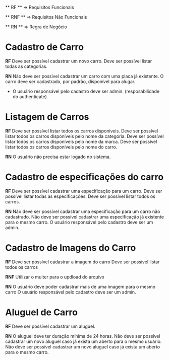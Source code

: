 ** RF ** => Requisitos Funcionais

** RNF ** => Requisitos Não Funcionais

** RN ** => Regra de Negócio


# Cadastro de Carro

**RF**
Deve ser possível cadastrar um novo carro.
Deve ser possível listar todas as categorias.


**RN**
Não deve ser possível cadastrar um carro com uma placa já existente.
O carro deve ser cadastrado, por padrão, disponível para alugar.
* O usuário responsável pelo cadastro deve ser admin. (resposabilidade do authenticate)

# Listagem de Carros

**RF**
Deve ser possível listar todos os carros disponíveis.
Deve ser possível listar todos os carros disponíveis pelo nome da categoria.
Deve ser possível listar todos os carros disponíveis pelo nome da marca.
Deve ser possível listar todos os carros disponíveis pelo nome do carro.

**RN**
O usuário não precisa estar logado no sistema.

# Cadastro de especificações do carro

**RF**
Deve ser possível cadastrar uma especificação para um carro.
Deve ser possível listar todas as especificações.
Deve ser possível listar todos os carros.

**RN** 
Não deve ser possível cadastrar uma especificação para um carro não cadastrado.
Não deve ser possível cadastrar uma especificação já existente para o mesmo carro.
O usuário responsável pelo cadastro deve ser um admin.


# Cadastro de Imagens do Carro

**RF**
Deve ser possível cadastrar a imagem do carro
Deve ser possível listar todos os carros

**RNF**
Utilizar o multer para o updload do arquivo

**RN**
O usuário deve poder cadastrar mais de uma imagem para o mesmo carro
O usuário responsável pelo cadastro deve ser um admin.


# Aluguel de Carro

**RF**
Deve ser possível cadastrar um aluguel.

**RN**
O aluguel deve ter duração mínima de 24 horas.
Não deve ser possível cadastrar um novo aluguel caso já exista um aberto para o mesmo usuário.
Não deve ser possível cadastrar um novo aluguel caso já exista um aberto para o mesmo carro.